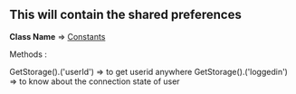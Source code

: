<h2>This will contain the shared preferences </h2>

__Class Name__ => <a href="https://github.com/Runbhumi/Runbhumi/blob/master/lib/utils/Constants.dart">Constants</a>

Methods :

GetStorage().('userId') => to get userid anywhere 
GetStorage().('loggedin') => to know about the connection state of user

